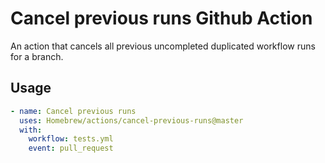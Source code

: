 # Cancel previous runs Github Action

An action that cancels all previous uncompleted duplicated workflow runs for a branch.

## Usage

```yaml
- name: Cancel previous runs
  uses: Homebrew/actions/cancel-previous-runs@master
  with:
    workflow: tests.yml
    event: pull_request
```
